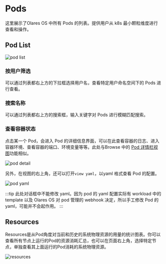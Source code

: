 # Pods

这里展示了Olares OS 中所有 Pods 的列表。提供用户从 k8s 最小颗粒维度进行查看和操作。

## Pod List

![pod list](/images/how-to/olares/controlhub/pods/01.jpg)

### 按用户筛选

可以通过列表都右上方的下拉框选择用户名，查看特定用户命名空间下的 Pods 进行查看。

### 搜索名称

可以通过列表都右上方的搜索框，输入关键字对 Pods 进行模糊匹配搜索。

### 查看容器状态

点击某一个 Pod，会进入 Pod 的详细信息界面，可以在此查看容器的日志、进入容器环境、查看容器的端口、环境变量等等。此处与Browse 中的 [Pod 详情栏视图](./browse.md#view-resource-details)功能相似。

![pod detail](/images/how-to/olares/controlhub/pods/02.jpg)



另外，在视图的右上角，还可以打开`view yaml`，以yaml 格式查看 Pod 的配置。

![pod yaml](/images/how-to/olares/controlhub/pods/03.jpg)

:::tip
此处对话框中不能修改 yaml。因为 pod 的 yaml 配置实际有 workload 中的 template 以及 Olares OS 对 pod 管理的 webhook 决定，所以手工修改 Pod 的 yaml，可能并不会起作用。
:::

## Resources

Resources是从Pod角度对当前和历史的系统物理资源的用量的统计图表。你可以查看所有节点上运行的Pod的资源消耗汇总，也可以在页面右上角，选择特定节点，单独查看其上面运行的Pod消耗的系统物理资源。

![resources](/images/how-to/olares/controlhub/pods/04.jpg)

